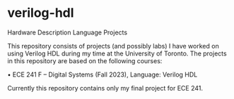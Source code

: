 # verilog-hdl
Hardware Description Language Projects

This repository consists of projects (and possibly labs) I have worked on using Verilog HDL during my time at the University of Toronto.
The projects in this repository are based on the following courses:

• ECE 241 F – Digital Systems (Fall 2023), Language: Verilog HDL

Currently this repository contains only my final project for ECE 241.
